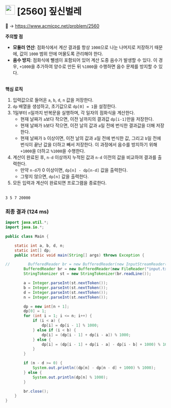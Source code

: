 # <img src="https://d2gd6pc034wcta.cloudfront.net/tier/13.svg" width="30"> [2560] 짚신벌레

📌 → https://www.acmicpc.net/problem/2560

**주의할 점**

- **모듈러 연산**: 점화식에서 계산 결과를 항상 `1000`으로 나눈 나머지로 저장하기 때문에, 값이 `1000` 범위 안에 머물도록 관리해야 한다.
- **음수 방지**: 점화식에 뺄셈이 포함되어 있어 계산 도중 음수가 발생할 수 있다. 이 경우, `+1000`을 추가하여 양수로 만든 뒤 `%1000`을 수행하면 음수 문제를 방지할 수 있다. <br/><br/>

**핵심 로직**

1. 입력값으로 들어온 `a`, `b`, `d`, `n` 값을 저장한다.
2. `dp` 배열을 생성하고, 초기값으로 `dp[0] = 1`을 설정한다.
3. 1일부터 `n`일까지 반복문을 실행하며, 각 일자의 점화식을 계산한다.
    - 현재 날짜가 `a`보다 작으면, 이전 날까지의 결과값 `dp[i-1]`만을 저장한다.
    - 현재 날짜가 `b`보다 작으면, 이전 날의 값과 `a`일 전에 번식한 결과값을 더해 저장한다.
    - 현재 날짜가 `b` 이상이면, 이전 날의 값과 `a`일 전에 번식한 값, 그리고 `b`일 전에 번식이 끝난 값을 더하고 빼서 저장한다. 이 과정에서 음수를 방지하기 위해 `+1000`을 더하고 `%1000`을 수행한다.
4. 계산이 완료된 후, `n-d` 이상까지 누적된 값과 `n-d` 이전의 값을 비교하여 결과를 출력한다.
    - 만약 `n-d`가 0 이상이면, `dp[n] - dp[n-d]` 값을 출력한다.
    - 그렇지 않으면, `dp[n]` 값을 출력한다.
5. 모든 입력과 계산이 완료되면 프로그램을 종료한다. <br/><br/>

```
3 5 7 20000
```

### 최종 결과 (124 ms)

```java
import java.util.*;
import java.io.*;

public class Main {

    static int a, b, d, n;
    static int[] dp;
    public static void main(String[] args) throws Exception {

//        BufferedReader br = new BufferedReader(new InputStreamReader(System.in));
        BufferedReader br = new BufferedReader(new FileReader("input.txt"));
        StringTokenizer st = new StringTokenizer(br.readLine());

        a = Integer.parseInt(st.nextToken());
        b = Integer.parseInt(st.nextToken());
        d = Integer.parseInt(st.nextToken());
        n = Integer.parseInt(st.nextToken());

        dp = new int[n + 1];
        dp[0] = 1;
        for (int i = 1; i <= n; i++) {
            if (i < a) {
                dp[i] = dp[i - 1] % 1000;
            } else if (i < b) {
                dp[i] = (dp[i - 1] + dp[i - a]) % 1000;
            } else {
                dp[i] = (dp[i - 1] + dp[i - a] - dp[i - b] + 1000) % 1000;
            }
        }

        if (n - d >= 0) {
            System.out.println((dp[n] - dp[n - d] + 1000) % 1000);
        } else {
            System.out.println(dp[n] % 1000);
        }

        br.close();
    }
}
```
